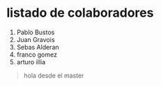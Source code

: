 # listado de colaboradores

1. Pablo Bustos
2. Juan Gravois
3. Sebas Alderan
4. franco gomez
5. arturo illia

> hola desde el master